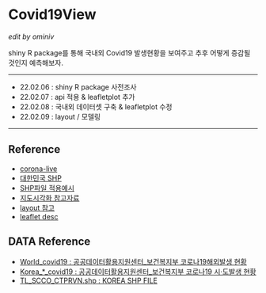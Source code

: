 # Covid19View
*edit by ominiv*

shiny R package를 통해 국내외 Covid19 발생현황을 보여주고 추후 어떻게 증감될 것인지 예측해보자.

---
- 22.02.06 : shiny R package 사전조사
- 22.02.07 : api 적용 & leafletplot 추가
- 22.02.08 : 국내외 데이터셋 구축 & leafletplot 수정
- 22.02.09 : layout / 모델링

---
## Reference
- [corona-live](https://corona-live.com/)
- [대한민국 SHP](http://www.gisdeveloper.co.kr/?p=2332)
- [SHP파일 적용예시](https://kuduz.tistory.com/1196)
- [지도시각화 참고자료](https://ysuks.shinyapps.io/dashboard/)
- [layout 참고](https://superkong1.tistory.com/15)
- [leaflet desc](https://inziwiduk.blogspot.com/2019/01/r-shiny-interactive-mapping.html)

## DATA Reference
- [World_covid19 : 공공데이터활용지원센터_보건복지부 코로나19해외발생 현황](https://www.data.go.kr/iim/api/selectAPIAcountView.do)
- [Korea_*_covid19 : 공공데이터활용지원센터_보건복지부 코로나19 시·도발생 현황](https://www.data.go.kr/iim/api/selectAPIAcountView.do)
- [TL_SCCO_CTPRVN.shp : KOREA SHP FILE](http://www.gisdeveloper.co.kr/?p=2332)
